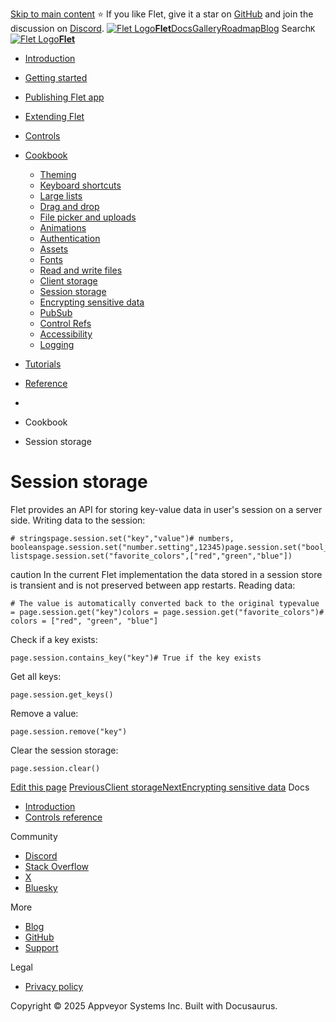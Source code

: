 [Skip to main content](https://flet.dev/docs/cookbook/session-storage/#__docusaurus_skipToContent_fallback)
⭐️ If you like Flet, give it a star on [GitHub](https://github.com/flet-dev/flet) and join the discussion on [Discord](https://discord.gg/dzWXP8SHG8).
[![Flet Logo](https://flet.dev/img/logo.svg)**Flet**](https://flet.dev/)[Docs](https://flet.dev/docs/)[Gallery](https://flet.dev/gallery)[Roadmap](https://flet.dev/roadmap)[Blog](https://flet.dev/blog)
[](https://github.com/flet-dev/flet)
Search`K`
[![Flet Logo](https://flet.dev/img/logo.svg)**Flet**](https://flet.dev/)
  * [Introduction](https://flet.dev/docs/)
  * [Getting started](https://flet.dev/docs/getting-started/)
  * [Publishing Flet app](https://flet.dev/docs/publish)
  * [Extending Flet](https://flet.dev/docs/cookbook/session-storage/)
  * [Controls](https://flet.dev/docs/controls)
  * [Cookbook](https://flet.dev/docs/cookbook/session-storage/)
    * [Theming](https://flet.dev/docs/cookbook/theming)
    * [Keyboard shortcuts](https://flet.dev/docs/cookbook/keyboard-shortcuts)
    * [Large lists](https://flet.dev/docs/cookbook/large-lists)
    * [Drag and drop](https://flet.dev/docs/cookbook/drag-and-drop)
    * [File picker and uploads](https://flet.dev/docs/cookbook/file-picker-and-uploads)
    * [Animations](https://flet.dev/docs/cookbook/animations)
    * [Authentication](https://flet.dev/docs/cookbook/authentication)
    * [Assets](https://flet.dev/docs/cookbook/assets)
    * [Fonts](https://flet.dev/docs/cookbook/fonts)
    * [Read and write files](https://flet.dev/docs/cookbook/read-and-write-files)
    * [Client storage](https://flet.dev/docs/cookbook/client-storage)
    * [Session storage](https://flet.dev/docs/cookbook/session-storage)
    * [Encrypting sensitive data](https://flet.dev/docs/cookbook/encrypting-sensitive-data)
    * [PubSub](https://flet.dev/docs/cookbook/pub-sub)
    * [Control Refs](https://flet.dev/docs/cookbook/control-refs)
    * [Accessibility](https://flet.dev/docs/cookbook/accessibility)
    * [Logging](https://flet.dev/docs/cookbook/logging)
  * [Tutorials](https://flet.dev/docs/tutorials)
  * [Reference](https://flet.dev/docs/reference)


  * [](https://flet.dev/)
  * Cookbook
  * Session storage


# Session storage
Flet provides an API for storing key-value data in user's session on a server side.
Writing data to the session:
```
# stringspage.session.set("key","value")# numbers, booleanspage.session.set("number.setting",12345)page.session.set("bool_setting",True)# listspage.session.set("favorite_colors",["red","green","blue"])
```

caution
In the current Flet implementation the data stored in a session store is transient and is not preserved between app restarts.
Reading data:
```
# The value is automatically converted back to the original typevalue = page.session.get("key")colors = page.session.get("favorite_colors")# colors = ["red", "green", "blue"]
```

Check if a key exists:
```
page.session.contains_key("key")# True if the key exists
```

Get all keys:
```
page.session.get_keys()
```

Remove a value:
```
page.session.remove("key")
```

Clear the session storage:
```
page.session.clear()
```

[Edit this page](https://github.com/flet-dev/website/edit/main/docs/cookbook/session-storage.md)
[PreviousClient storage](https://flet.dev/docs/cookbook/client-storage)[NextEncrypting sensitive data](https://flet.dev/docs/cookbook/encrypting-sensitive-data)
Docs
  * [Introduction](https://flet.dev/docs)
  * [Controls reference](https://flet.dev/docs/controls)


Community
  * [Discord](https://discord.gg/dzWXP8SHG8)
  * [Stack Overflow](https://stackoverflow.com/questions/tagged/flet)
  * [X](https://x.com/fletdev)
  * [Bluesky](https://bsky.app/profile/fletdev.bsky.social)


More
  * [Blog](https://flet.dev/blog)
  * [GitHub](https://github.com/flet-dev/flet)
  * [Support](https://flet.dev/support)


Legal
  * [Privacy policy](https://flet.dev/privacy-policy)


Copyright © 2025 Appveyor Systems Inc. Built with Docusaurus.
